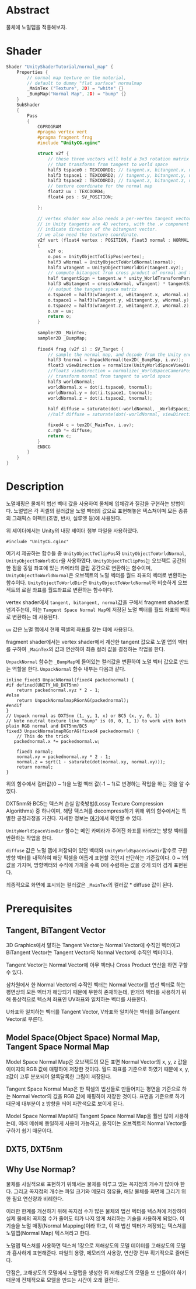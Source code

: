 ﻿# Abstract

물체에 노멀맵을 적용해보자.

# Shader

```c
Shader "UnityShaderTutorial/normal_map" {
    Properties {
        // normal map texture on the material,
        // default to dummy "flat surface" normalmap
        _MainTex ("Texture", 2D) = "white" {}
        _BumpMap("Normal Map", 2D) = "bump" {}
    }
    SubShader
    {
        Pass
        {
            CGPROGRAM
            #pragma vertex vert
            #pragma fragment frag
            #include "UnityCG.cginc"

            struct v2f {
                // these three vectors will hold a 3x3 rotation matrix
                // that transforms from tangent to world space
                half3 tspace0 : TEXCOORD1; // tangent.x, bitangent.x, normal.x
                half3 tspace1 : TEXCOORD2; // tangent.y, bitangent.y, normal.y
                half3 tspace2 : TEXCOORD3; // tangent.z, bitangent.z, normal.z
                // texture coordinate for the normal map
                float2 uv : TEXCOORD4;
                float4 pos : SV_POSITION;

            };
			
            // vertex shader now also needs a per-vertex tangent vector.
            // in Unity tangents are 4D vectors, with the .w component used to
            // indicate direction of the bitangent vector.
            // we also need the texture coordinate.
            v2f vert (float4 vertex : POSITION, float3 normal : NORMAL, float4 tangent : TANGENT, float2 uv : TEXCOORD0)
            {
                v2f o;
                o.pos = UnityObjectToClipPos(vertex);
                half3 wNormal = UnityObjectToWorldNormal(normal);
                half3 wTangent = UnityObjectToWorldDir(tangent.xyz);
                // compute bitangent from cross product of normal and tangent
                half tangentSign = tangent.w * unity_WorldTransformParams.w;
                half3 wBitangent = cross(wNormal, wTangent) * tangentSign;
                // output the tangent space matrix
                o.tspace0 = half3(wTangent.x, wBitangent.x, wNormal.x);
                o.tspace1 = half3(wTangent.y, wBitangent.y, wNormal.y);
                o.tspace2 = half3(wTangent.z, wBitangent.z, wNormal.z);
                o.uv = uv;
                return o;
            }
			
            sampler2D _MainTex;
            sampler2D _BumpMap;
            
            fixed4 frag (v2f i) : SV_Target {
                // sample the normal map, and decode from the Unity encoding
                half3 tnormal = UnpackNormal(tex2D(_BumpMap, i.uv));
				float3 viewDirection = normalize(UnityWorldSpaceViewDir(i.pos.xyz));
				//float3 viewDirection = normalize(_WorldSpaceCameraPos.xyz - i.pos.xyz);
                // transform normal from tangent to world space
                half3 worldNormal;
                worldNormal.x = dot(i.tspace0, tnormal);
                worldNormal.y = dot(i.tspace1, tnormal);
                worldNormal.z = dot(i.tspace2, tnormal);
				
                half diffuse = saturate(dot(-worldNormal, _WorldSpaceLightPos0.xyz));
				//half diffuse = saturate(dot(-worldNormal, viewDirection.xyz));

				fixed4 c = tex2D(_MainTex, i.uv);
				c.rgb *= diffuse;
                return c;
            }
            ENDCG
        }
    }
}
```

# Description

노멀매핑은 물체의 법선 벡터 값을 사용하여 물체에 입체감과 질감을 구현하는 방법이다. 노멀맵은 각 픽셀의 컬러값을 노멀 벡터의 값으로 표현해놓은 텍스쳐이며 모든 종류의 그래픽스 이펙트(조명, 반사, 실루엣 등)에 사용된다.

위 셰이더에서는 Unity의 내장 셰이더 첨부 파일을 사용하였다.

```
#include "UnityCG.cginc"
```

여기서 제공하는 함수들 중 `UnityObjectToClipPos`와 `UnityObjectToWorldNormal`, `UnityObjectToWorldDir`을 사용하였다. `UnityObjectToClipPos`는 오브젝트 공간의 한 점을 동일 좌표에 있는 카메라의 클립 공간으로 변환하는 함수이며, `UnityObjectToWorldNormal`은 오브젝트의 노멀 벡터를 월드 좌표의 벡터로 변환하는 함수이다. `UnityObjectToWorldDir`은 `UnityObjectToWorldNormal`와 비슷하게 오브젝트의 로컬 좌표를 월드좌표로 변환하는 함수이다.

vertex shader에서 `tangent, bitangent, normal`값을 구해서 fragment shader로 넘겨주는데, 이는 `Tangent Space Normal Map`에 저장된 노멀 벡터를 월드 좌표의 벡터로 변환하는 데 사용된다.

`uv` 값은 노멀 맵에서 현재 픽셀의 좌표를 찾는 데에 사용된다.


fragment shader에서는 vertex shader에서 계산한 tangent 값으로 노멀 맵의 벡터를 구하여 `_MainTex`의 값과 연산하여 최종 컬러 값을 결정하는 작업을 한다.

`UnpackNormal` 함수는 `_BumpMap`에 들어있는 컬러값을 변환하여 노멀 벡터 값으로 만드는 역할을 한다. `UnpackNormal` 함수 내부는 다음과 같다.

```
inline fixed3 UnpackNormal(fixed4 packednormal) {
#if defined(UNITY_NO_DXT5nm)
    return packednormal.xyz * 2 - 1;
#else
    return UnpackNormalmapRGorAG(packednormal);
#endif
}
// Unpack normal as DXT5nm (1, y, 1, x) or BC5 (x, y, 0, 1)
// Note neutral texture like "bump" is (0, 0, 1, 1) to work with both plain RGB normal and DXT5nm/BC5
fixed3 UnpackNormalmapRGorAG(fixed4 packednormal) {
    // This do the trick
   packednormal.x *= packednormal.w;

    fixed3 normal;
    normal.xy = packednormal.xy * 2 - 1;
    normal.z = sqrt(1 - saturate(dot(normal.xy, normal.xy)));
    return normal;
}
```
위의 함수에서 컬러값(0 ~ 1)을 노멀 벡터 값(-1 ~ 1)로 변경하는 작업을 하는 것을 알 수 있다.

DXT5nm와 BC5는 텍스쳐 손실 압축방법(Lossy Texture Compression Algorithms) 중 하나이며, 해당 텍스쳐를 decompress하기 위해 위의 함수에서는 특별한 공정과정을 거친다. 자세한 정보는 [여기](https://www.nvidia.com/object/real-time-normal-map-dxt-compression.html)에서 확인할 수 있다.

`UnityWorldSpaceViewDir` 함수는 메인 카메라가 주어진 좌표를 바라보는 방향 벡터를 반환하는 작업을 한다.

`diffuse` 값은 노멀 맵에 저장되어 있던 벡터와 `UnityWorldSpaceViewDir`함수로 구한 방향 벡터를 내적하여 해당 픽셀을 어둡게 표현할 것인지 판단하는 기준값이다. 0 ~ 1의 값을 가지며, 방향벡터와 수직에 가까울 수록 0에 수렴하는 값을 갖게 되어 검게 표현된다.

최종적으로 화면에 표시되는 컬러값은 `_MainTex`의 컬러값 * diffuse 값이 된다.

# Prerequisites

## Tangent, BiTangent Vector

3D Graphics에서 말하는 Tangent Vector는 Normal Vector에 수직인 벡터이고 BiTangent Vector는 Tangent Vector와 Normal Vector에 수직인 벡터이다.

Tangent Vector는 Normal Vector에 아무 벡터나 Cross Product 연산을 하면 구할 수 있다.

삼차원에서 한 Normal Vector에 수직인 벡터는 Normal Vector를 법선 벡터로 하는 평면상의 모든 벡터가 해당되기 때문에 무한히 존재하는데, 한개의 벡터를 사용하기 위해 통상적으로 텍스쳐 좌표인 UV좌표와 일치하는 벡터를 사용한다.

U좌표와 일치하는 벡터를 Tangent Vector, V좌표와 일치하는 벡터를 BiTangent Vector로 부른다.

## Model Space(Object Space) Normal Map, Tangent Space Normal Map

Model Space Normal Map은 오브젝트의 모든 표면 Normal Vector의 x, y, z 값을 이미지의 RGB 값에 매핑하여 저장한 것이다. 월드 좌표를 기준으로 하였기 때문에 x, y, z값이 고루 분포되어 알록달록한 그림이 저장된다.

Tangent Space Normal Map은 한 픽셀의 법선들로 만들어지는 평면을 기준으로 하는 Normal Vector의 값을 RGB 값에 매핑하여 저장한 것이다. 표면을 기준으로 하기 때문에 대부분이 z 방향을 띄어 파란색으로 보이게 된다.

Model Space Normal Map보다 Tangent Space Normal Map을 훨씬 많이 사용하는데, 여러 메쉬에 동일하게 사용이 가능하고, 움직이는 오브젝트의 Normal Vector를 구하기 쉽기 때문이다.

## DXT5, DXT5nm



## Why Use Normap?

물체를 사실적으로 표현하기 위해서는 물체를 이루고 있는 꼭지점의 개수가 많아야 한다. 그리고 꼭지점의 개수는 파일 크기와 메모리 점유율, 해당 물체를 화면에 그리기 위한 필요 연산량과 비례한다. 

이러한 한계를 개선하기 위해 꼭지점 수가 많은 물체의 법선 벡터를 텍스쳐에 저장하여 실제 물체의 꼭지점 수가 줄어도 티가 나지 않게 처리하는 기술을 사용하게 되었다. 이 기술을 노멀 매핑(Normal Mapping)이라 하고, 이 때 법선 벡터가 저장되는 텍스쳐를 노멀맵(Normal Map) 텍스쳐라고 한다.

노멀맵 텍스쳐를 사용하면 텍스쳐 1장으로 저해상도의 모델 데이터를 고해상도의 모델과 흡사하게 표현해준다. 파일의 용량, 메모리의 사용량, 연산량 전부 획기적으로 줄어든다.

단점은, 고해상도의 모델에서 노말맵을 생성한 뒤 저해상도의 모델을 또 만들어야 하기 때문에 전체적으로 모델을 만드는 시간이 오래 걸린다.

 